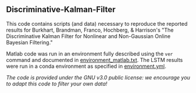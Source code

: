 ## Discriminative-Kalman-Filter
This code contains scripts (and data) necessary to reproduce the reported results for Burkhart, Brandman, Franco, Hochberg, & Harrison's "The Discriminative Kalman Filter for Nonlinear and Non-Gaussian Online Bayesian Filtering."

Matlab code was run in an environment fully described using the ```ver``` command and documented in [environment_matlab.txt](./environment_matlab.txt). The LSTM results were run in a conda environment as specified in [environment.yml](./environment.yml).  

*The code is provided under the GNU v3.0 public license: we encourage you to adapt this code to filter your own data!*
